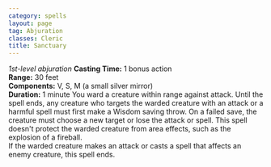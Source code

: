 ```yaml
---
category: spells
layout: page
tag: Abjuration
classes: Cleric
title: Sanctuary 
---
```

_1st-level abjuration_ 
**Casting Time:** 1 bonus action    
**Range:** 30 feet    
**Components:** V, S, M (a small silver mirror)    
**Duration:** 1 minute 
You ward a creature within range against attack. Until the spell ends, any creature who targets the warded creature with an attack or a harmful spell must first make a Wisdom saving throw. On a failed save, the creature must choose a new target or lose the attack or spell. This spell doesn't protect the warded creature from area effects, such as the explosion of a fireball.    
If the warded creature makes an attack or casts a spell that affects an enemy creature, this spell ends. 